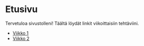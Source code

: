 # Etusivu

Tervetuloa sivustolleni! Täältä löydät linkit viikoittaisiin tehtäviini.

- [Viikko 1](index1.html)
- [Viikko 2](vko2.md)
